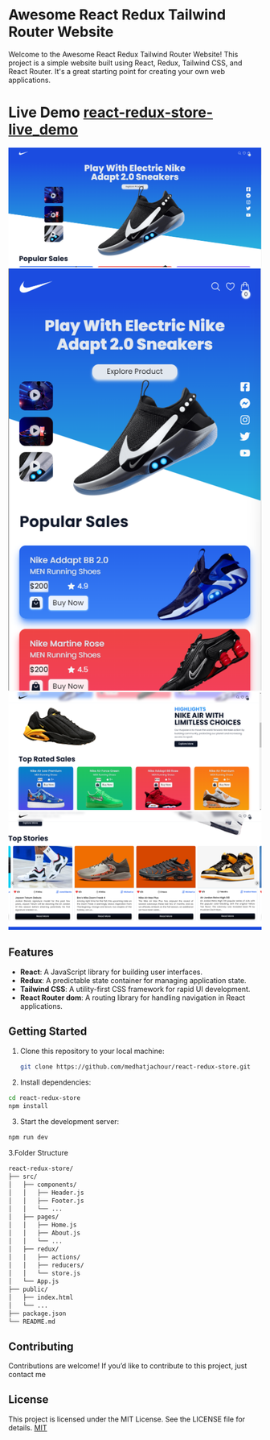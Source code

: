 # Awesome React Redux Tailwind Router Website

Welcome to the Awesome React Redux Tailwind Router Website! This project is a simple website built using React, Redux, Tailwind CSS, and React Router. It's a great starting point for creating your own web applications.

# Live Demo [react-redux-store-live_demo](https://react-redux-store-seven.vercel.app/)

![alt text](https://github.com/medhatjachour/react-redux-store/blob/main/sample/1.png?raw=true)
![alt text](https://github.com/medhatjachour/react-redux-store/blob/main/sample/2.png?raw=true)
![alt text](https://github.com/medhatjachour/react-redux-store/blob/main/sample/3.png?raw=true)
![alt text](https://github.com/medhatjachour/react-redux-store/blob/main/sample/4.png?raw=true)
## Features

- **React**: A JavaScript library for building user interfaces.
- **Redux**: A predictable state container for managing application state.
- **Tailwind CSS**: A utility-first CSS framework for rapid UI development.
- **React Router dom**: A routing library for handling navigation in React applications.

## Getting Started

1. Clone this repository to your local machine:

   ```bash
   git clone https://github.com/medhatjachour/react-redux-store.git
   ```
2. Install dependencies:
```bash
cd react-redux-store
npm install
```

3. Start the development server:
```bash
npm run dev
```

3.Folder Structure
```
react-redux-store/
├── src/
│   ├── components/
│   │   ├── Header.js
│   │   ├── Footer.js
│   │   └── ...
│   ├── pages/
│   │   ├── Home.js
│   │   ├── About.js
│   │   └── ...
│   ├── redux/
│   │   ├── actions/
│   │   ├── reducers/
│   │   └── store.js
│   └── App.js
├── public/
│   ├── index.html
│   └── ...
├── package.json
└── README.md
```
## Contributing

Contributions are welcome! If you’d like to contribute to this project, just contact me

## License
This project is licensed under the MIT License. See the LICENSE file for details.
[MIT](https://choosealicense.com/licenses/mit/)